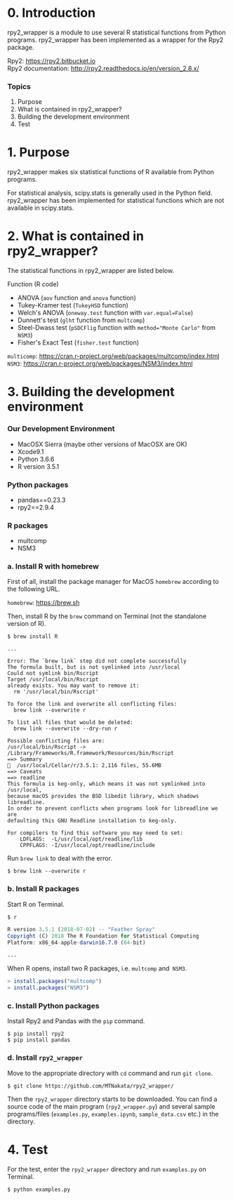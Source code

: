 # 0. Introduction

rpy2_wrapper is a module to use several R statistical functions from Python programs. rpy2_wrapper has been implemented as a wrapper for the Rpy2 package.

Rpy2: https://rpy2.bitbucket.io  
Rpy2 documentation: http://rpy2.readthedocs.io/en/version_2.8.x/

### Topics

1. Purpose
2. What is contained in rpy2_wrapper?
3. Building the development environment
4. Test

# 1. Purpose

rpy2_wrapper makes six statistical functions of R available from Python programs.

For statistical analysis, scipy.stats is generally used in the Python field. rpy2_wrapper has been implemented for statistical functions which are not available in scipy.stats.

# 2. What is contained in rpy2_wrapper?

The statistical functions in rpy2_wrapper are listed below.

Function (R code)

- ANOVA (`aov` function and `anova` function)
- Tukey-Kramer test (`TukeyHSD` function)
- Welch's ANOVA (`oneway.test` function with `var.equal=False`)
- Dunnett's test (`glht` function from `multcomp`)
- Steel-Dwass test (`pSDCFlig` function with `method="Monte Carlo"` from `NSM3`)
- Fisher's Exact Test (`fisher.test` function)

`multicomp`: https://cran.r-project.org/web/packages/multcomp/index.html  
`NSM3`: https://cran.r-project.org/web/packages/NSM3/index.html

# 3. Building the development environment

### Our Development Environment

- MacOSX Sierra (maybe other versions of MacOSX are OK)
- Xcode9.1
- Python 3.6.6
- R version 3.5.1

### Python packages

- pandas==0.23.3
- rpy2==2.9.4

### R packages

- multcomp
- NSM3

### a. Install R with homebrew

First of all, install the package manager for MacOS `homebrew` according to the following URL.

`homebrew`: https://brew.sh

Then, install R by the `brew` command on Terminal (not the standalone version of R).

```
$ brew install R
```
```
...

Error: The `brew link` step did not complete successfully
The formula built, but is not symlinked into /usr/local
Could not symlink bin/Rscript
Target /usr/local/bin/Rscript
already exists. You may want to remove it:
  rm '/usr/local/bin/Rscript'

To force the link and overwrite all conflicting files:
  brew link --overwrite r

To list all files that would be deleted:
  brew link --overwrite --dry-run r

Possible conflicting files are:
/usr/local/bin/Rscript -> /Library/Frameworks/R.framework/Resources/bin/Rscript
==> Summary
🍺  /usr/local/Cellar/r/3.5.1: 2,116 files, 55.6MB
==> Caveats
==> readline
This formula is keg-only, which means it was not symlinked into /usr/local,
because macOS provides the BSD libedit library, which shadows libreadline.
In order to prevent conflicts when programs look for libreadline we are
defaulting this GNU Readline installation to keg-only.

For compilers to find this software you may need to set:
    LDFLAGS:  -L/usr/local/opt/readline/lib
    CPPFLAGS: -I/usr/local/opt/readline/include
```

Run `brew link` to deal with the error.

```
$ brew link --overwrite r
```

### b. Install R packages

Start R on Terminal.

```
$ r
```
```r
R version 3.5.1 (2018-07-02) -- "Feather Spray"
Copyright (C) 2018 The R Foundation for Statistical Computing
Platform: x86_64-apple-darwin16.7.0 (64-bit)

...
```
When R opens, install two R packages, i.e. `multcomp` and` NSM3`.

```r
> install.packages("multcomp")
> install.packages("NSM3")
```

### c. Install Python packages

Install Rpy2 and Pandas with the `pip` command.

```
$ pip install rpy2
$ pip install pandas
```

### d. Install `rpy2_wrapper`

Move to the appropriate directory with `cd` command and run `git clone`.

```
$ git clone https://github.com/MTNakata/rpy2_wrapper/
```

Then the `rpy2_wrapper` directory starts to be downloaded. You can find a source code of the main program (`rpy2_wrapper.py`) and several sample programs/files (`examples.py`, `examples.ipynb`, `sample_data.csv` etc.) in the directory.

# 4. Test

For the test, enter the `rpy2_wrapper` directory and run `examples.py` on Terminal.

```
$ python examples.py
```
